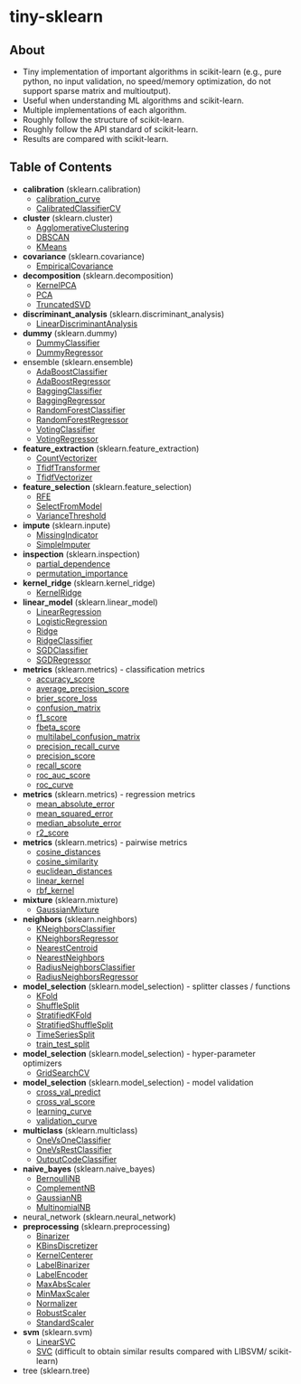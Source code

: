 # tiny-sklearn

## About
- Tiny implementation of important algorithms in scikit-learn
(e.g., pure python, no input validation, no speed/memory optimization, do not support sparse matrix and multioutput).
- Useful when understanding ML algorithms and scikit-learn.
- Multiple implementations of each algorithm.
- Roughly follow the structure of scikit-learn.
- Roughly follow the API standard of scikit-learn.
- Results are compared with scikit-learn.

## Table of Contents
- **calibration** (sklearn.calibration)
  * [calibration_curve](https://nbviewer.jupyter.org/github/qinhanmin2014/tiny-sklearn/blob/master/calibration/calibration_curve.ipynb)
  * [CalibratedClassifierCV](https://nbviewer.jupyter.org/github/qinhanmin2014/tiny-sklearn/blob/master/calibration/CalibratedClassifierCV.ipynb)
- **cluster** (sklearn.cluster)
  * [AgglomerativeClustering](https://nbviewer.jupyter.org/github/qinhanmin2014/tiny-sklearn/blob/master/cluster/AgglomerativeClustering.ipynb)
  * [DBSCAN](https://nbviewer.jupyter.org/github/qinhanmin2014/tiny-sklearn/blob/master/cluster/DBSCAN.ipynb)
  * [KMeans](https://nbviewer.jupyter.org/github/qinhanmin2014/tiny-sklearn/blob/master/cluster/KMeans.ipynb)
- **covariance** (sklearn.covariance)
  * [EmpiricalCovariance](https://nbviewer.jupyter.org/github/qinhanmin2014/tiny-sklearn/blob/master/covariance/EmpiricalCovariance.ipynb)
- **decomposition** (sklearn.decomposition)
  * [KernelPCA](https://nbviewer.jupyter.org/github/qinhanmin2014/tiny-sklearn/blob/master/decomposition/KernelPCA.ipynb)
  * [PCA](https://nbviewer.jupyter.org/github/qinhanmin2014/tiny-sklearn/blob/master/decomposition/PCA.ipynb)
  * [TruncatedSVD](https://nbviewer.jupyter.org/github/qinhanmin2014/tiny-sklearn/blob/master/decomposition/TruncatedSVD.ipynb)
- **discriminant_analysis** (sklearn.discriminant_analysis)
  * [LinearDiscriminantAnalysis](https://nbviewer.jupyter.org/github/qinhanmin2014/tiny-sklearn/blob/master/discriminant_analysis/LinearDiscriminantAnalysis.ipynb)
- **dummy** (sklearn.dummy)
  * [DummyClassifier](https://nbviewer.jupyter.org/github/qinhanmin2014/tiny-sklearn/blob/master/dummy/DummyClassifier.ipynb)
  * [DummyRegressor](https://nbviewer.jupyter.org/github/qinhanmin2014/tiny-sklearn/blob/master/dummy/DummyRegressor.ipynb)
- ensemble (sklearn.ensemble)
  * [AdaBoostClassifier](https://nbviewer.jupyter.org/github/qinhanmin2014/tiny-sklearn/blob/master/ensemble/AdaBoostClassifier.ipynb)
  * [AdaBoostRegressor](https://nbviewer.jupyter.org/github/qinhanmin2014/tiny-sklearn/blob/master/ensemble/AdaBoostRegressor.ipynb)
  * [BaggingClassifier](https://nbviewer.jupyter.org/github/qinhanmin2014/tiny-sklearn/blob/master/ensemble/BaggingClassifier.ipynb)
  * [BaggingRegressor](https://nbviewer.jupyter.org/github/qinhanmin2014/tiny-sklearn/blob/master/ensemble/BaggingRegressor.ipynb)
  * [RandomForestClassifier](https://nbviewer.jupyter.org/github/qinhanmin2014/tiny-sklearn/blob/master/ensemble/RandomForestClassifier.ipynb)
  * [RandomForestRegressor](https://nbviewer.jupyter.org/github/qinhanmin2014/tiny-sklearn/blob/master/ensemble/RandomForestRegressor.ipynb)
  * [VotingClassifier](https://nbviewer.jupyter.org/github/qinhanmin2014/tiny-sklearn/blob/master/ensemble/VotingClassifier.ipynb)
  * [VotingRegressor](https://nbviewer.jupyter.org/github/qinhanmin2014/tiny-sklearn/blob/master/ensemble/VotingRegressor.ipynb)
- **feature_extraction** (sklearn.feature_extraction)
  * [CountVectorizer](https://nbviewer.jupyter.org/github/qinhanmin2014/tiny-sklearn/blob/master/feature_extraction/CountVectorizer.ipynb)
  * [TfidfTransformer](https://nbviewer.jupyter.org/github/qinhanmin2014/tiny-sklearn/blob/master/feature_extraction/TfidfTransformer.ipynb)
  * [TfidfVectorizer](https://nbviewer.jupyter.org/github/qinhanmin2014/tiny-sklearn/blob/master/feature_extraction/TfidfVectorizer.ipynb)
- **feature_selection** (sklearn.feature_selection)
  * [RFE](https://nbviewer.jupyter.org/github/qinhanmin2014/tiny-sklearn/blob/master/feature_selection/RFE.ipynb)
  * [SelectFromModel](https://nbviewer.jupyter.org/github/qinhanmin2014/tiny-sklearn/blob/master/feature_selection/SelectFromModel.ipynb)
  * [VarianceThreshold](https://nbviewer.jupyter.org/github/qinhanmin2014/tiny-sklearn/blob/master/feature_selection/VarianceThreshold.ipynb)
- **impute** (sklearn.inpute)
  * [MissingIndicator](https://nbviewer.jupyter.org/github/qinhanmin2014/tiny-sklearn/blob/master/impute/MissingIndicator.ipynb)
  * [SimpleImputer](https://nbviewer.jupyter.org/github/qinhanmin2014/tiny-sklearn/blob/master/impute/SimpleImputer.ipynb)
- **inspection** (sklearn.inspection)
  * [partial_dependence](https://nbviewer.jupyter.org/github/qinhanmin2014/tiny-sklearn/blob/master/inspection/partial_dependence.ipynb)
  * [permutation_importance](https://nbviewer.jupyter.org/github/qinhanmin2014/tiny-sklearn/blob/master/inspection/permutation_importance.ipynb)
- **kernel_ridge** (sklearn.kernel_ridge)
  * [KernelRidge](https://nbviewer.jupyter.org/github/qinhanmin2014/tiny-sklearn/blob/master/kernel_ridge/KernelRidge.ipynb)
- **linear_model** (sklearn.linear_model)
  * [LinearRegression](https://nbviewer.jupyter.org/github/qinhanmin2014/tiny-sklearn/blob/master/linear_model/LinearRegression.ipynb)
  * [LogisticRegression](https://nbviewer.jupyter.org/github/qinhanmin2014/tiny-sklearn/blob/master/linear_model/LogisticRegression.ipynb)
  * [Ridge](https://nbviewer.jupyter.org/github/qinhanmin2014/tiny-sklearn/blob/master/linear_model/Ridge.ipynb)
  * [RidgeClassifier](https://nbviewer.jupyter.org/github/qinhanmin2014/tiny-sklearn/blob/master/linear_model/RidgeClassifier.ipynb)
  * [SGDClassifier](https://nbviewer.jupyter.org/github/qinhanmin2014/tiny-sklearn/blob/master/linear_model/SGDClassifier.ipynb) 
  * [SGDRegressor](https://nbviewer.jupyter.org/github/qinhanmin2014/tiny-sklearn/blob/master/linear_model/SGDRegressor.ipynb) 
- **metrics** (sklearn.metrics) - classification metrics
  * [accuracy_score](https://nbviewer.jupyter.org/github/qinhanmin2014/tiny-sklearn/blob/master/metrics/accuracy_score.ipynb)
  * [average_precision_score](https://nbviewer.jupyter.org/github/qinhanmin2014/tiny-sklearn/blob/master/metrics/average_precision_score.ipynb)
  * [brier_score_loss](https://nbviewer.jupyter.org/github/qinhanmin2014/tiny-sklearn/blob/master/metrics/brier_score_loss.ipynb)
  * [confusion_matrix](https://nbviewer.jupyter.org/github/qinhanmin2014/tiny-sklearn/blob/master/metrics/confusion_matrix.ipynb)
  * [f1_score](https://nbviewer.jupyter.org/github/qinhanmin2014/tiny-sklearn/blob/master/metrics/f1_score.ipynb)
  * [fbeta_score](https://nbviewer.jupyter.org/github/qinhanmin2014/tiny-sklearn/blob/master/metrics/fbeta_score.ipynb)
  * [multilabel_confusion_matrix](https://nbviewer.jupyter.org/github/qinhanmin2014/tiny-sklearn/blob/master/metrics/multilabel_confusion_matrix.ipynb)
  * [precision_recall_curve](https://nbviewer.jupyter.org/github/qinhanmin2014/tiny-sklearn/blob/master/metrics/precision_recall_curve.ipynb)
  * [precision_score](https://nbviewer.jupyter.org/github/qinhanmin2014/tiny-sklearn/blob/master/metrics/precision_score.ipynb)
  * [recall_score](https://nbviewer.jupyter.org/github/qinhanmin2014/tiny-sklearn/blob/master/metrics/recall_score.ipynb)
  * [roc_auc_score](https://nbviewer.jupyter.org/github/qinhanmin2014/tiny-sklearn/blob/master/metrics/roc_auc_score.ipynb)
  * [roc_curve](https://nbviewer.jupyter.org/github/qinhanmin2014/tiny-sklearn/blob/master/metrics/roc_curve.ipynb)
- **metrics** (sklearn.metrics) - regression metrics
  * [mean_absolute_error](https://nbviewer.jupyter.org/github/qinhanmin2014/tiny-sklearn/blob/master/metrics/mean_absolute_error.ipynb)
  * [mean_squared_error](https://nbviewer.jupyter.org/github/qinhanmin2014/tiny-sklearn/blob/master/metrics/mean_squared_error.ipynb)
  * [median_absolute_error](https://nbviewer.jupyter.org/github/qinhanmin2014/tiny-sklearn/blob/master/metrics/median_absolute_error.ipynb)
  * [r2_score](https://nbviewer.jupyter.org/github/qinhanmin2014/tiny-sklearn/blob/master/metrics/r2_score.ipynb)
- **metrics** (sklearn.metrics) - pairwise metrics
  * [cosine_distances](https://nbviewer.jupyter.org/github/qinhanmin2014/tiny-sklearn/blob/master/metrics/cosine_distances.ipynb)
  * [cosine_similarity](https://nbviewer.jupyter.org/github/qinhanmin2014/tiny-sklearn/blob/master/metrics/cosine_similarity.ipynb)
  * [euclidean_distances](https://nbviewer.jupyter.org/github/qinhanmin2014/tiny-sklearn/blob/master/metrics/euclidean_distances.ipynb)
  * [linear_kernel](https://nbviewer.jupyter.org/github/qinhanmin2014/tiny-sklearn/blob/master/metrics/linear_kernel.ipynb)
  * [rbf_kernel](https://nbviewer.jupyter.org/github/qinhanmin2014/tiny-sklearn/blob/master/metrics/rbf_kernel.ipynb)
- **mixture** (sklearn.mixture)
  * [GaussianMixture](https://nbviewer.jupyter.org/github/qinhanmin2014/tiny-sklearn/blob/master/mixture/GaussianMixture.ipynb)
- **neighbors** (sklearn.neighbors)
  * [KNeighborsClassifier](https://nbviewer.jupyter.org/github/qinhanmin2014/tiny-sklearn/blob/master/neighbors/KNeighborsClassifier.ipynb)
  * [KNeighborsRegressor](https://nbviewer.jupyter.org/github/qinhanmin2014/tiny-sklearn/blob/master/neighbors/KNeighborsRegressor.ipynb)
  * [NearestCentroid](https://nbviewer.jupyter.org/github/qinhanmin2014/tiny-sklearn/blob/master/neighbors/NearestCentroid.ipynb)
  * [NearestNeighbors](https://nbviewer.jupyter.org/github/qinhanmin2014/tiny-sklearn/blob/master/neighbors/NearestNeighbors.ipynb)
  * [RadiusNeighborsClassifier](https://nbviewer.jupyter.org/github/qinhanmin2014/tiny-sklearn/blob/master/neighbors/RadiusNeighborsClassifier.ipynb)
  * [RadiusNeighborsRegressor](https://nbviewer.jupyter.org/github/qinhanmin2014/tiny-sklearn/blob/master/neighbors/RadiusNeighborsRegressor.ipynb)
- **model_selection** (sklearn.model_selection) - splitter classes / functions
  * [KFold](https://nbviewer.jupyter.org/github/qinhanmin2014/tiny-sklearn/blob/master/model_selection/KFold.ipynb)
  * [ShuffleSplit](https://nbviewer.jupyter.org/github/qinhanmin2014/tiny-sklearn/blob/master/model_selection/ShuffleSplit.ipynb)
  * [StratifiedKFold](https://nbviewer.jupyter.org/github/qinhanmin2014/tiny-sklearn/blob/master/model_selection/StratifiedKFold.ipynb)
  * [StratifiedShuffleSplit](https://nbviewer.jupyter.org/github/qinhanmin2014/tiny-sklearn/blob/master/model_selection/StratifiedShuffleSplit.ipynb)
  * [TimeSeriesSplit](https://nbviewer.jupyter.org/github/qinhanmin2014/tiny-sklearn/blob/master/model_selection/TimeSeriesSplit.ipynb)
  * [train_test_split](https://nbviewer.jupyter.org/github/qinhanmin2014/tiny-sklearn/blob/master/model_selection/train_test_split.ipynb)
- **model_selection** (sklearn.model_selection) - hyper-parameter optimizers
  * [GridSearchCV](https://nbviewer.jupyter.org/github/qinhanmin2014/tiny-sklearn/blob/master/model_selection/GridSearchCV.ipynb)
- **model_selection** (sklearn.model_selection) - model validation
  * [cross_val_predict](https://nbviewer.jupyter.org/github/qinhanmin2014/tiny-sklearn/blob/master/model_selection/cross_val_predict.ipynb)
  * [cross_val_score](https://nbviewer.jupyter.org/github/qinhanmin2014/tiny-sklearn/blob/master/model_selection/cross_val_score.ipynb)
  * [learning_curve](https://nbviewer.jupyter.org/github/qinhanmin2014/tiny-sklearn/blob/master/model_selection/learning_curve.ipynb)
  * [validation_curve](https://nbviewer.jupyter.org/github/qinhanmin2014/tiny-sklearn/blob/master/model_selection/validation_curve.ipynb)
- **multiclass** (sklearn.multiclass)
  * [OneVsOneClassifier](https://nbviewer.jupyter.org/github/qinhanmin2014/tiny-sklearn/blob/master/multiclass/OneVsOneClassifier.ipynb)
  * [OneVsRestClassifier](https://nbviewer.jupyter.org/github/qinhanmin2014/tiny-sklearn/blob/master/multiclass/OneVsRestClassifier.ipynb)
  * [OutputCodeClassifier](https://nbviewer.jupyter.org/github/qinhanmin2014/tiny-sklearn/blob/master/multiclass/OutputCodeClassifier.ipynb)
- **naive_bayes** (sklearn.naive_bayes)
  * [BernoulliNB](https://nbviewer.jupyter.org/github/qinhanmin2014/tiny-sklearn/blob/master/naive_bayes/BernoulliNB.ipynb)
  * [ComplementNB](https://nbviewer.jupyter.org/github/qinhanmin2014/tiny-sklearn/blob/master/naive_bayes/ComplementNB.ipynb)
  * [GaussianNB](https://nbviewer.jupyter.org/github/qinhanmin2014/tiny-sklearn/blob/master/naive_bayes/GaussianNB.ipynb)
  * [MultinomialNB](https://nbviewer.jupyter.org/github/qinhanmin2014/tiny-sklearn/blob/master/naive_bayes/MultinomialNB.ipynb)
- neural_network (sklearn.neural_network)
- **preprocessing** (sklearn.preprocessing)
  * [Binarizer](https://nbviewer.jupyter.org/github/qinhanmin2014/tiny-sklearn/blob/master/preprocessing/Binarizer.ipynb)
  * [KBinsDiscretizer](https://nbviewer.jupyter.org/github/qinhanmin2014/tiny-sklearn/blob/master/preprocessing/KBinsDiscretizer.ipynb)
  * [KernelCenterer](https://nbviewer.jupyter.org/github/qinhanmin2014/tiny-sklearn/blob/master/preprocessing/KernelCenterer.ipynb)
  * [LabelBinarizer](https://nbviewer.jupyter.org/github/qinhanmin2014/tiny-sklearn/blob/master/preprocessing/LabelBinarizer.ipynb)
  * [LabelEncoder](https://nbviewer.jupyter.org/github/qinhanmin2014/tiny-sklearn/blob/master/preprocessing/LabelEncoder.ipynb)
  * [MaxAbsScaler](https://nbviewer.jupyter.org/github/qinhanmin2014/tiny-sklearn/blob/master/preprocessing/MaxAbsScaler.ipynb)
  * [MinMaxScaler](https://nbviewer.jupyter.org/github/qinhanmin2014/tiny-sklearn/blob/master/preprocessing/MinMaxScaler.ipynb)
  * [Normalizer](https://nbviewer.jupyter.org/github/qinhanmin2014/tiny-sklearn/blob/master/preprocessing/Normalizer.ipynb)
  * [RobustScaler](https://nbviewer.jupyter.org/github/qinhanmin2014/tiny-sklearn/blob/master/preprocessing/RobustScaler.ipynb)
  * [StandardScaler](https://nbviewer.jupyter.org/github/qinhanmin2014/tiny-sklearn/blob/master/preprocessing/StandardScaler.ipynb)
- **svm** (sklearn.svm)
  * [LinearSVC](https://nbviewer.jupyter.org/github/qinhanmin2014/tiny-sklearn/blob/master/svm/LinearSVC.ipynb)
  * [SVC](https://nbviewer.jupyter.org/github/qinhanmin2014/Machine-Learning-in-Action/blob/master/06%20Support%20vector%20machines/svmMLiA.ipynb) (difficult to obtain similar results compared with LIBSVM/ scikit-learn)
- tree (sklearn.tree)
